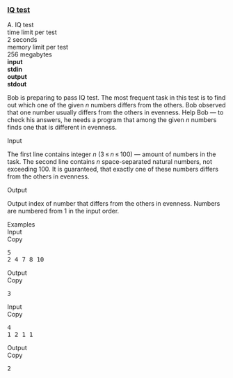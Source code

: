 <h3><a href="https://codeforces.com/contest/25/problem/A" target="_blank" rel="noopener noreferrer">IQ test</a></h3>
<div class="header"><div class="title">A. IQ test</div><div class="time-limit"><div class="property-title">time limit per test</div>2 seconds</div><div class="memory-limit"><div class="property-title">memory limit per test</div>256 megabytes</div><div class="input-file input-standard" style="font-weight: bold"><div class="property-title">input</div>stdin</div><div class="output-file output-standard" style="font-weight: bold"><div class="property-title">output</div>stdout</div></div><div><p>Bob is preparing to pass IQ test. The most frequent task in this test is to find out which one of the given <span class="tex-span"><i>n</i></span> numbers differs from the others. Bob observed that one number usually differs from the others in evenness. Help Bob — to check his answers, he needs a program that among the given <span class="tex-span"><i>n</i></span> numbers finds one that is different in evenness.</p></div><div class="input-specification"><div class="section-title">Input</div><p>The first line contains integer <span class="tex-span"><i>n</i></span> (<span class="tex-span">3 ≤ <i>n</i> ≤ 100</span>) — amount of numbers in the task. The second line contains <span class="tex-span"><i>n</i></span> space-separated natural numbers, not exceeding 100. It is guaranteed, that exactly one of these numbers differs from the others in evenness.</p></div><div class="output-specification"><div class="section-title">Output</div><p>Output index of number that differs from the others in evenness. Numbers are numbered from 1 in the input order.</p></div><div class="sample-tests"><div class="section-title">Examples</div><div class="sample-test"><div class="input"><div class="title">Input<div title="Copy" data-clipboard-target="#id0018568731849873632" id="id005311844502371477" class="input-output-copier">Copy</div></div><pre id="id0018568731849873632">5<br>2 4 7 8 10<br></pre></div><div class="output"><div class="title">Output<div title="Copy" data-clipboard-target="#id007739955700640647" id="id007165951685415285" class="input-output-copier">Copy</div></div><pre id="id007739955700640647">3<br></pre></div><div class="input"><div class="title">Input<div title="Copy" data-clipboard-target="#id00509256356877716" id="id008346680256082627" class="input-output-copier">Copy</div></div><pre id="id00509256356877716">4<br>1 2 1 1<br></pre></div><div class="output"><div class="title">Output<div title="Copy" data-clipboard-target="#id005014481356713408" id="id00004541436609771021" class="input-output-copier">Copy</div></div><pre id="id005014481356713408">2<br></pre></div></div></div>